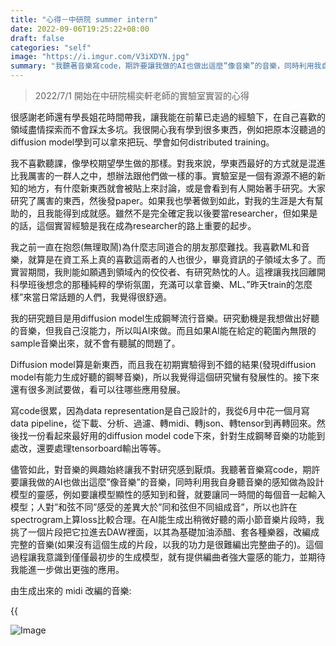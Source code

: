 ```yaml
---
title: "心得－中研院 summer intern"
date: 2022-09-06T19:25:22+08:00
draft: false
categories: "self"
image: "https://i.imgur.com/V3iXDYN.jpg"
summary: "我聽著音樂寫code，期許要讓我做的AI也做出這麼”像音樂”的音樂，同時利用我自身聽音樂的感知做為設計模型的靈感。"
---
```


> 2022/7/1 開始在中研院楊奕軒老師的實驗室實習的心得

很感謝老師還有學長姐花時間帶我，讓我能在前輩已走過的經驗下，在自己喜歡的領域盡情探索而不會踩太多坑。我很開心我有學到很多東西，例如把原本沒聽過的diffusion model學到可以拿來把玩、學會如何distributed training。

我不喜歡聽課，像學校期望學生做的那樣。對我來說，學東西最好的方式就是混進比我厲害的一群人之中，想辦法跟他們做一樣的事。實驗室是一個有源源不絕的新知的地方，有什麼新東西就會被貼上來討論，或是會看到有人開始著手研究。大家研究了厲害的東西，然後發paper。如果我也學著做到如此，對我的生涯是大有幫助的，且我能得到成就感。雖然不是完全確定我以後要當researcher，但如果是的話，這個實習經驗是我在成為researcher的路上重要的起步。

我之前一直在抱怨(無理取鬧)為什麼志同道合的朋友那麼難找。我喜歡ML和音樂，就算是在資工系上真的喜歡這兩者的人也很少，畢竟資訊的子領域太多了。而實習期間，我則能如願遇到領域內的佼佼者、有研究熱忱的人。這裡讓我找回離開科學班後想念的那種純粹的學術氛圍，充滿可以拿音樂、ML、”昨天train的怎麼樣”來當日常話題的人們，我覺得很舒適。

我的研究題目是用diffusion model生成鋼琴流行音樂。研究動機是我想做出好聽的音樂，但我自己沒能力，所以叫AI來做。而且如果AI能在給定的範圍內無限的sample音樂出來，就不會有聽膩的問題了。

Diffusion model算是新東西，而且我在初期實驗得到不錯的結果(發現diffusion model有能力生成好聽的鋼琴音樂)，所以我覺得這個研究蠻有發展性的。接下來還有很多測試要做，看可以往哪些應用發展。

寫code很累，因為data representation是自己設計的，我從6月中花一個月寫data pipeline，從下載、分析、過濾、轉midi、轉json、轉tensor到再轉回來。然後找一份看起來最好用的diffusion model code下來，針對生成鋼琴音樂的功能到處改，還要處理tensorboard輸出等等。

儘管如此，對音樂的興趣始終讓我不對研究感到厭煩。我聽著音樂寫code，期許要讓我做的AI也做出這麼”像音樂”的音樂，同時利用我自身聽音樂的感知做為設計模型的靈感，例如要讓模型顯性的感知到和聲，就要讓同一時間的每個音一起輸入模型；人對”和弦不同”感受的差異大於”同和弦但不同組成音”，所以也許在spectrogram上算loss比較合理。在AI能生成出稍微好聽的兩小節音樂片段時，我挑了一個片段把它拉進去DAW裡面，以其為基礎加油添醋、套各種樂器，改編成完整的音樂(如果沒有這個生成的片段，以我的功力是很難編出完整曲子的)。這個過程讓我意識到僅僅最初步的生成模型，就有提供編曲者強大靈感的能力，並期待我能進一步做出更強的應用。

由生成出來的 midi 改編的音樂:

{{<audio src="/audio/AI2_e3.mp3" caption="" >}}

![Image](https://i.imgur.com/BNhpcCO.jpg#center)


